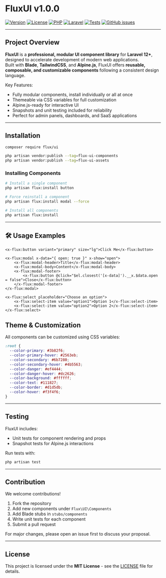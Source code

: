 # FluxUI v1.0.0

[![Version](https://img.shields.io/badge/version-1.0.0-blue)](https://github.com/your-username/fluxui/releases)
[![License](https://img.shields.io/badge/license-MIT-green)](LICENSE)
[![PHP](https://img.shields.io/badge/PHP-8.2%2B-blue?logo=php)](https://www.php.net/)
[![Laravel](https://img.shields.io/badge/Laravel-12%2B-red?logo=laravel)](https://laravel.com/)
[![Tests](https://img.shields.io/badge/tests-passing-brightgreen)](#testing)
[![GitHub issues](https://img.shields.io/github/issues/AureDulvresse/flux-ui)](https://github.com/AureDulvresse/flux-ui/issues)

---

## Project Overview

**FluxUI** is a **professional, modular UI component library** for **Laravel 12+**, designed to accelerate development of modern web applications.  
Built with **Blade**, **TailwindCSS**, and **Alpine.js**, FluxUI offers **reusable, composable, and customizable components** following a consistent design language.

Key Features:

- Fully modular components, install individually or all at once
- Themeable via CSS variables for full customization
- Alpine.js-ready for interactive UI
- Snapshots and unit testing included for reliability
- Perfect for admin panels, dashboards, and SaaS applications

---

## Installation

```bash
composer require flux/ui

php artisan vendor:publish --tag=flux-ui-components
php artisan vendor:publish --tag=flux-ui-assets
````

### Installing Components

```bash
# Install a single component
php artisan flux:install button

# Force reinstall a component
php artisan flux:install modal --force

# Install all components
php artisan flux:install
```

---

## 🛠 Usage Examples

```blade
<x-flux:button variant="primary" size="lg">Click Me</x-flux:button>

<x-flux:modal x-data="{ open: true }" x-show="open">
    <x-flux:modal-header>Title</x-flux:modal-header>
    <x-flux:modal-body>Content</x-flux:modal-body>
    <x-flux:modal-footer>
        <x-flux:button @click="$el.closest('[x-data]').__x.$data.open = false">Close</x-flux:button>
    </x-flux:modal-footer>
</x-flux:modal>

<x-flux:select placeholder="Choose an option">
    <x-flux:select-item value="option1">Option 1</x-flux:select-item>
    <x-flux:select-item value="option2">Option 2</x-flux:select-item>
</x-flux:select>
```

## Theme & Customization

All components can be customized using CSS variables:

```css
:root {
  --color-primary: #3b82f6;
  --color-primary-hover: #2563eb;
  --color-secondary: #6b7280;
  --color-secondary-hover: #4b5563;
  --color-danger: #ef4444;
  --color-danger-hover: #dc2626;
  --color-background: #ffffff;
  --color-text: #111827;
  --color-border: #d1d5db;
  --color-hover: #f3f4f6;
}
```

---

## Testing

FluxUI includes:

- Unit tests for component rendering and props
- Snapshot tests for Alpine.js interactions

Run tests with:

```bash
php artisan test
```

---

## Contribution

We welcome contributions!

1. Fork the repository
2. Add new components under `Flux\UI\Components`
3. Add Blade stubs in `stubs/components`
4. Write unit tests for each component
5. Submit a pull request

For major changes, please open an issue first to discuss your proposal.

---

## License

This project is licensed under the **MIT License** - see the [LICENSE](LICENSE) file for details.
